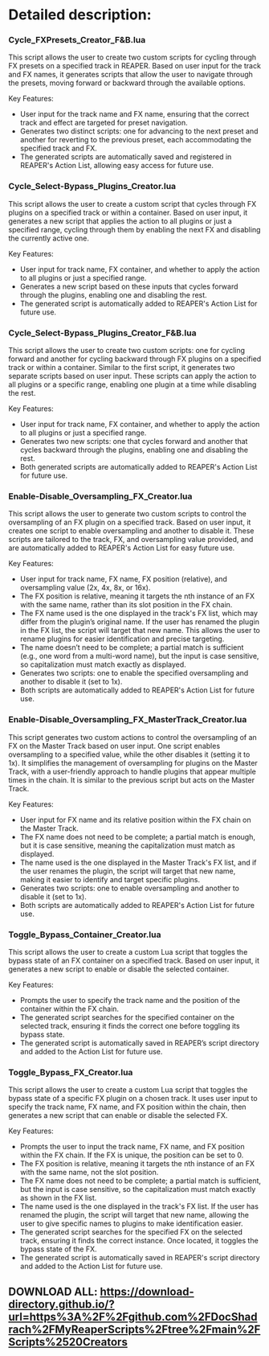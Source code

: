 # Detailed description:

### Cycle_FXPresets_Creator_F&B.lua
This script allows the user to create two custom scripts for cycling through FX presets on a specified track in REAPER. Based on user input for the track and FX names, it generates scripts that allow the user to navigate through the presets, moving forward or backward through the available options.

Key Features:

- User input for the track name and FX name, ensuring that the correct track and effect are targeted for preset navigation.
- Generates two distinct scripts: one for advancing to the next preset and another for reverting to the previous preset, each accommodating the specified track and FX.
- The generated scripts are automatically saved and registered in REAPER's Action List, allowing easy access for future use.

### Cycle_Select-Bypass_Plugins_Creator.lua
This script allows the user to create a custom script that cycles through FX plugins on a specified track or within a container. Based on user input, it generates a new script that applies the action to all plugins or just a specified range, cycling through them by enabling the next FX and disabling the currently active one.

Key Features:

- User input for track name, FX container, and whether to apply the action to all plugins or just a specified range.
- Generates a new script based on these inputs that cycles forward through the plugins, enabling one and disabling the rest.
- The generated script is automatically added to REAPER's Action List for future use.

### Cycle_Select-Bypass_Plugins_Creator_F&B.lua
This script allows the user to create two custom scripts: one for cycling forward and another for cycling backward through FX plugins on a specified track or within a container. Similar to the first script, it generates two separate scripts based on user input. These scripts can apply the action to all plugins or a specific range, enabling one plugin at a time while disabling the rest.

Key Features:

- User input for track name, FX container, and whether to apply the action to all plugins or just a specified range.
- Generates two new scripts: one that cycles forward and another that cycles backward through the plugins, enabling one and disabling the rest.
- Both generated scripts are automatically added to REAPER's Action List for future use.

### Enable-Disable_Oversampling_FX_Creator.lua
This script allows the user to generate two custom scripts to control the oversampling of an FX plugin on a specified track. Based on user input, it creates one script to enable oversampling and another to disable it. These scripts are tailored to the track, FX, and oversampling value provided, and are automatically added to REAPER's Action List for easy future use.

Key Features:

- User input for track name, FX name, FX position (relative), and oversampling value (2x, 4x, 8x, or 16x).
- The FX position is relative, meaning it targets the nth instance of an FX with the same name, rather than its slot position in the FX chain.
- The FX name used is the one displayed in the track's FX list, which may differ from the plugin’s original name. If the user has renamed the plugin in the FX list, the script will target that new name. This allows the user to rename plugins for easier identification and precise targeting.
- The name doesn’t need to be complete; a partial match is sufficient (e.g., one word from a multi-word name), but the input is case sensitive, so capitalization must match exactly as displayed.
- Generates two scripts: one to enable the specified oversampling and another to disable it (set to 1x).
- Both scripts are automatically added to REAPER's Action List for future use.

### Enable-Disable_Oversampling_FX_MasterTrack_Creator.lua
This script generates two custom actions to control the oversampling of an FX on the Master Track based on user input. One script enables oversampling to a specified value, while the other disables it (setting it to 1x). It simplifies the management of oversampling for plugins on the Master Track, with a user-friendly approach to handle plugins that appear multiple times in the chain. It is similar to the previous script but acts on the Master Track.

Key Features:

- User input for FX name and its relative position within the FX chain on the Master Track.
- The FX name does not need to be complete; a partial match is enough, but it is case sensitive, meaning the capitalization must match as displayed.
- The name used is the one displayed in the Master Track's FX list, and if the user renames the plugin, the script will target that new name, making it easier to identify and target specific plugins.
- Generates two scripts: one to enable oversampling and another to disable it (set to 1x).
- Both scripts are automatically added to REAPER's Action List for future use.

### Toggle_Bypass_Container_Creator.lua
This script allows the user to create a custom Lua script that toggles the bypass state of an FX container on a specified track. Based on user input, it generates a new script to enable or disable the selected container.

Key Features:

- Prompts the user to specify the track name and the position of the container within the FX chain.
- The generated script searches for the specified container on the selected track, ensuring it finds the correct one before toggling its bypass state.
- The generated script is automatically saved in REAPER’s script directory and added to the Action List for future use.

### Toggle_Bypass_FX_Creator.lua
This script allows the user to create a custom Lua script that toggles the bypass state of a specific FX plugin on a chosen track. It uses user input to specify the track name, FX name, and FX position within the chain, then generates a new script that can enable or disable the selected FX.

Key Features:

- Prompts the user to input the track name, FX name, and FX position within the FX chain. If the FX is unique, the position can be set to 0.
- The FX position is relative, meaning it targets the nth instance of an FX with the same name, not the slot position.
- The FX name does not need to be complete; a partial match is sufficient, but the input is case sensitive, so the capitalization must match exactly as shown in the FX list.
- The name used is the one displayed in the track's FX list. If the user has renamed the plugin, the script will target that new name, allowing the user to give specific names to plugins to make identification easier.
- The generated script searches for the specified FX on the selected track, ensuring it finds the correct instance. Once located, it toggles the bypass state of the FX.
- The generated script is automatically saved in REAPER's script directory and added to the Action List for future use.

## DOWNLOAD ALL: https://download-directory.github.io/?url=https%3A%2F%2Fgithub.com%2FDocShadrach%2FMyReaperScripts%2Ftree%2Fmain%2FScripts%2520Creators

